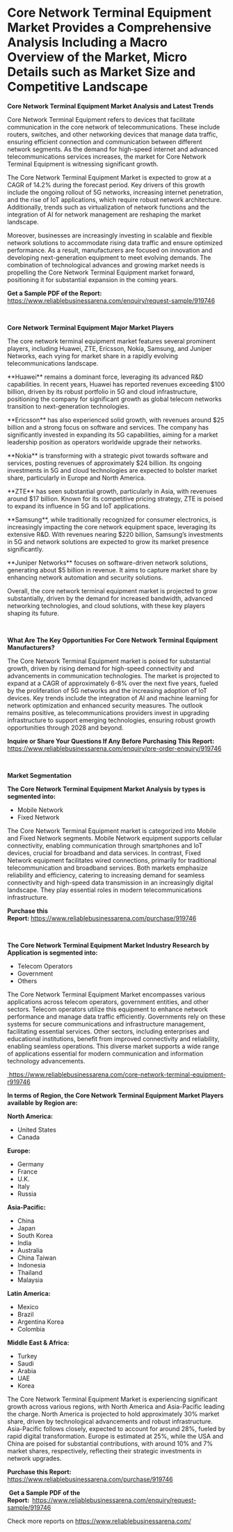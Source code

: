 <p><h1>Core Network Terminal Equipment Market Provides a Comprehensive Analysis Including a Macro Overview of the Market, Micro Details such as Market Size and Competitive Landscape</h1></p><p><strong>Core Network Terminal Equipment Market Analysis and Latest Trends</strong></p>
<p><p>Core Network Terminal Equipment refers to devices that facilitate communication in the core network of telecommunications. These include routers, switches, and other networking devices that manage data traffic, ensuring efficient connection and communication between different network segments. As the demand for high-speed internet and advanced telecommunications services increases, the market for Core Network Terminal Equipment is witnessing significant growth.</p><p>The Core Network Terminal Equipment Market is expected to grow at a CAGR of 14.2% during the forecast period. Key drivers of this growth include the ongoing rollout of 5G networks, increasing internet penetration, and the rise of IoT applications, which require robust network architecture. Additionally, trends such as virtualization of network functions and the integration of AI for network management are reshaping the market landscape. </p><p>Moreover, businesses are increasingly investing in scalable and flexible network solutions to accommodate rising data traffic and ensure optimized performance. As a result, manufacturers are focused on innovation and developing next-generation equipment to meet evolving demands. The combination of technological advances and growing market needs is propelling the Core Network Terminal Equipment market forward, positioning it for substantial expansion in the coming years.</p></p>
<p><strong>Get a Sample PDF of the Report:&nbsp;</strong> <a href="https://www.reliablebusinessarena.com/enquiry/request-sample/919746?utm_campaign=3189&utm_medium=2&utm_source=Github&utm_content=ia&utm_term=07032025&utm_id=core-network-terminal-equipment">https://www.reliablebusinessarena.com/enquiry/request-sample/919746</a></p>
<p>&nbsp;</p>
<p><strong>Core Network Terminal Equipment Major Market Players</strong></p>
<p><p>The core network terminal equipment market features several prominent players, including Huawei, ZTE, Ericsson, Nokia, Samsung, and Juniper Networks, each vying for market share in a rapidly evolving telecommunications landscape.</p><p>**Huawei** remains a dominant force, leveraging its advanced R&D capabilities. In recent years, Huawei has reported revenues exceeding $100 billion, driven by its robust portfolio in 5G and cloud infrastructure, positioning the company for significant growth as global telecom networks transition to next-generation technologies.</p><p>**Ericsson** has also experienced solid growth, with revenues around $25 billion and a strong focus on software and services. The company has significantly invested in expanding its 5G capabilities, aiming for a market leadership position as operators worldwide upgrade their networks.</p><p>**Nokia** is transforming with a strategic pivot towards software and services, posting revenues of approximately $24 billion. Its ongoing investments in 5G and cloud technologies are expected to bolster market share, particularly in Europe and North America.</p><p>**ZTE** has seen substantial growth, particularly in Asia, with revenues around $17 billion. Known for its competitive pricing strategy, ZTE is poised to expand its influence in 5G and IoT applications.</p><p>**Samsung**, while traditionally recognized for consumer electronics, is increasingly impacting the core network equipment space, leveraging its extensive R&D. With revenues nearing $220 billion, Samsung’s investments in 5G and network solutions are expected to grow its market presence significantly.</p><p>**Juniper Networks** focuses on software-driven network solutions, generating about $5 billion in revenue. It aims to capture market share by enhancing network automation and security solutions.</p><p>Overall, the core network terminal equipment market is projected to grow substantially, driven by the demand for increased bandwidth, advanced networking technologies, and cloud solutions, with these key players shaping its future.</p></p>
<p>&nbsp;</p>
<p><strong>What Are The Key Opportunities For Core Network Terminal Equipment Manufacturers?</strong></p>
<p><p>The Core Network Terminal Equipment market is poised for substantial growth, driven by rising demand for high-speed connectivity and advancements in communication technologies. The market is projected to expand at a CAGR of approximately 6-8% over the next five years, fueled by the proliferation of 5G networks and the increasing adoption of IoT devices. Key trends include the integration of AI and machine learning for network optimization and enhanced security measures. The outlook remains positive, as telecommunications providers invest in upgrading infrastructure to support emerging technologies, ensuring robust growth opportunities through 2028 and beyond.</p></p>
<p><strong>Inquire or Share Your Questions If Any Before Purchasing This Report:</strong> <a href="https://www.reliablebusinessarena.com/enquiry/pre-order-enquiry/919746?utm_campaign=3189&utm_medium=2&utm_source=Github&utm_content=ia&utm_term=07032025&utm_id=core-network-terminal-equipment">https://www.reliablebusinessarena.com/enquiry/pre-order-enquiry/919746</a></p>
<p>&nbsp;</p>
<p><strong>Market Segmentation</strong></p>
<p><strong>The Core Network Terminal Equipment Market Analysis by types is segmented into:</strong></p>
<p><ul><li>Mobile Network</li><li>Fixed Network</li></ul></p>
<p><p>The Core Network Terminal Equipment market is categorized into Mobile and Fixed Network segments. Mobile Network equipment supports cellular connectivity, enabling communication through smartphones and IoT devices, crucial for broadband and data services. In contrast, Fixed Network equipment facilitates wired connections, primarily for traditional telecommunication and broadband services. Both markets emphasize reliability and efficiency, catering to increasing demand for seamless connectivity and high-speed data transmission in an increasingly digital landscape. They play essential roles in modern telecommunications infrastructure.</p></p>
<p><strong>Purchase this Report:&nbsp;</strong><a href="https://www.reliablebusinessarena.com/purchase/919746?utm_campaign=3189&utm_medium=2&utm_source=Github&utm_content=ia&utm_term=07032025&utm_id=core-network-terminal-equipment">https://www.reliablebusinessarena.com/purchase/919746</a></p>
<p>&nbsp;</p>
<p><strong>The Core Network Terminal Equipment Market Industry Research by Application is segmented into:</strong></p>
<p><ul><li>Telecom Operators</li><li>Government</li><li>Others</li></ul></p>
<p><p>The Core Network Terminal Equipment Market encompasses various applications across telecom operators, government entities, and other sectors. Telecom operators utilize this equipment to enhance network performance and manage data traffic efficiently. Governments rely on these systems for secure communications and infrastructure management, facilitating essential services. Other sectors, including enterprises and educational institutions, benefit from improved connectivity and reliability, enabling seamless operations. This diverse market supports a wide range of applications essential for modern communication and information technology advancements.</p></p>
<p><a href="https://www.reliablebusinessarena.com/core-network-terminal-equipment-r919746?utm_campaign=3189&utm_medium=2&utm_source=Github&utm_content=ia&utm_term=07032025&utm_id=core-network-terminal-equipment">&nbsp;https://www.reliablebusinessarena.com/core-network-terminal-equipment-r919746</a></p>
<p><strong>In terms of Region, the Core Network Terminal Equipment Market Players available by Region are:</strong></p>
<p>
    <p> <strong> North America: </strong>
        <ul>
            <li>United States</li>
            <li>Canada</li>
        </ul>
        </p> 
    <p> <strong> Europe: </strong>
        <ul>
            <li>Germany</li>
            <li>France</li>
            <li>U.K.</li>
            <li>Italy</li>
            <li>Russia</li>
        </ul>
        </p> 
    <p> <strong> Asia-Pacific: </strong>
        <ul>
            <li>China</li>
            <li>Japan</li>
            <li>South Korea</li>
            <li>India</li>
            <li>Australia</li>
            <li>China Taiwan</li>
            <li>Indonesia</li>
            <li>Thailand</li>
            <li>Malaysia</li>
        </ul>
        </p> 
    <p> <strong> Latin America: </strong>
        <ul>
            <li>Mexico</li>
            <li>Brazil</li>
            <li>Argentina Korea</li>
            <li>Colombia</li>
        </ul>
        </p> 
    <p> <strong> Middle East & Africa: </strong>
        <ul>
            <li>Turkey</li>
            <li>Saudi</li>
            <li>Arabia</li>
            <li>UAE</li>
            <li>Korea</li>
        </ul>
    </p>
    </p>
<p><p>The Core Network Terminal Equipment Market is experiencing significant growth across various regions, with North America and Asia-Pacific leading the charge. North America is projected to hold approximately 30% market share, driven by technological advancements and robust infrastructure. Asia-Pacific follows closely, expected to account for around 28%, fueled by rapid digital transformation. Europe is estimated at 25%, while the USA and China are poised for substantial contributions, with around 10% and 7% market shares, respectively, reflecting their strategic investments in network upgrades.</p></p>
<p><strong>Purchase this Report: </strong><a href="https://www.reliablebusinessarena.com/purchase/919746?utm_campaign=3189&utm_medium=2&utm_source=Github&utm_content=ia&utm_term=07032025&utm_id=core-network-terminal-equipment">https://www.reliablebusinessarena.com/purchase/919746</a></p>
<p>&nbsp;<strong>Get a Sample PDF of the Report:&nbsp;&nbsp;</strong><a href="https://www.reliablebusinessarena.com/enquiry/request-sample/919746?utm_campaign=3189&utm_medium=2&utm_source=Github&utm_content=ia&utm_term=07032025&utm_id=core-network-terminal-equipment">https://www.reliablebusinessarena.com/enquiry/request-sample/919746</a></p>
<p><strong></strong></p>
<p>Check more reports on <a href="https://www.reliablebusinessarena.com/?utm_campaign=3189&utm_medium=2&utm_source=Github&utm_content=ia&utm_term=07032025&utm_id=core-network-terminal-equipment">https://www.reliablebusinessarena.com/</a></p>